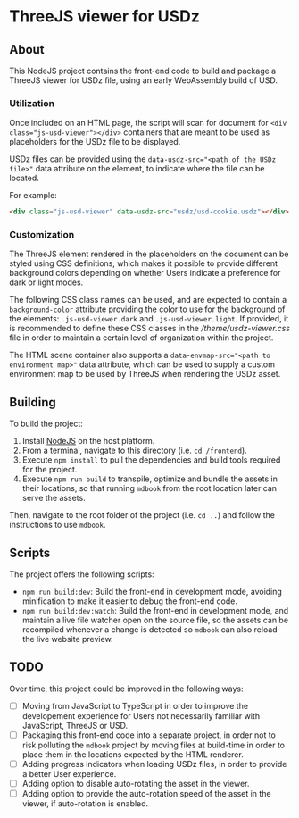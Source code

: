 # ThreeJS viewer for USDz

## About

This NodeJS project contains the front-end code to build and package a ThreeJS viewer for USDz file, using an early WebAssembly build of USD.

### Utilization

Once included on an HTML page, the script will scan for document for `<div class="js-usd-viewer"></div>` containers that are meant to be used as placeholders for the USDz file to be displayed.

USDz files can be provided using the `data-usdz-src="<path of the USDz file>"` data attribute on the element, to indicate where the file can be located.

For example:

```html
<div class="js-usd-viewer" data-usdz-src="usdz/usd-cookie.usdz"></div>
```

### Customization

The ThreeJS element rendered in the placeholders on the document can be styled using CSS definitions, which makes it possible to provide different background colors depending on whether Users indicate a preference for dark or light modes.

The following CSS class names can be used, and are expected to contain a `background-color` attribute providing the color to use for the background of the elements: `.js-usd-viewer.dark` and `.js-usd-viewer.light`. If provided, it is recommended to define these CSS classes in the */theme/usdz-viewer.css* file in order to maintain a certain level of organization within the project.

The HTML scene container also supports a `data-envmap-src="<path to environment map>"` data attribute, which can be used to supply a custom environment map to be used by ThreeJS when rendering the USDz asset.

## Building

To build the project:

1. Install [NodeJS](https://nodejs.org) on the host platform.
2. From a terminal, navigate to this directory (i.e. `cd /frontend`).
3. Execute `npm install` to pull the dependencies and build tools required for the project.
4. Execute `npm run build` to transpile, optimize and bundle the assets in their locations, so that running `mdbook` from the root location later can serve the assets.

Then, navigate to the root folder of the project (i.e. `cd ..`) and follow the instructions to use `mdbook`.

## Scripts

The project offers the following scripts:

- `npm run build:dev`: Build the front-end in development mode, avoiding minification to make it easier to debug the front-end code.
- `npm run build:dev:watch`: Build the front-end in development mode, and maintain a live file watcher open on the source file, so the assets can be recompiled whenever a change is detected so `mdbook` can also reload the live website preview.

## TODO

Over time, this project could be improved in the following ways:

- [ ] Moving from JavaScript to TypeScript in order to improve the developement experience for Users not necessarily familiar with JavaScript, ThreeJS or USD.
- [ ] Packaging this front-end code into a separate project, in order not to risk polluting the `mdbook` project by moving files at build-time in order to place them in the locations expected by the HTML renderer.
- [ ] Adding progress indicators when loading USDz files, in order to provide a better User experience.
- [ ] Adding option to disable auto-rotating the asset in the viewer.
- [ ] Adding option to provide the auto-rotation speed of the asset in the viewer, if auto-rotation is enabled.
